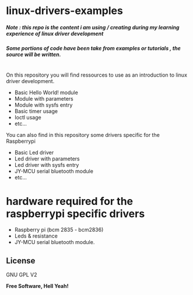 # linux-drivers-examples

##### Note : this repo is the content i am using / creating during my learning experience of linux driver development 
##### Some portions of code have been take from examples or tutorials , the source will be written.
#
#
On this repository you will find ressources to use as an introduction to linux driver development.

  - Basic Hello World! module
  - Module with parameters
  - Module with sysfs entry
  - Basic timer usage
  - Ioctl usage
  - etc...

You can also find in this repository some drivers specific for the Raspberrypi

- Basic Led driver
- Led driver with parameters
- Led driver with sysfs entry
- JY-MCU serial bluetooth module
- etc...

# hardware required for the raspberrypi specific drivers
  - Raspberry pi (bcm 2835 - bcm2836)
  - Leds & resistance
  - JY-MCU serial bluetooth module.


License
----

GNU GPL V2

**Free Software, Hell Yeah!**
